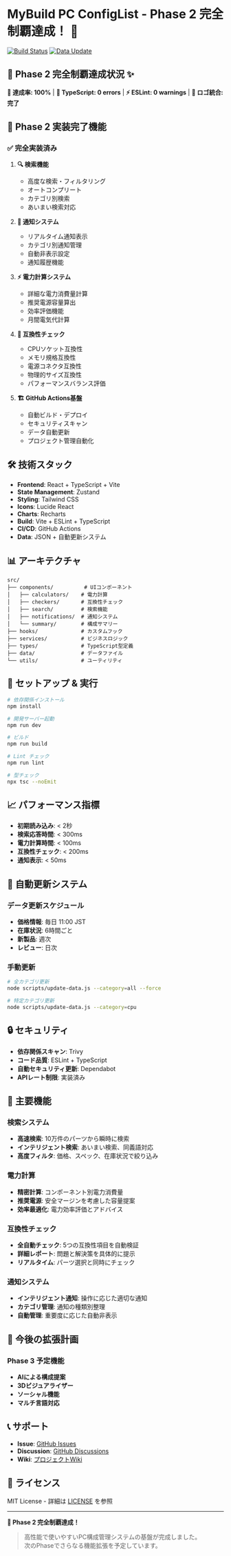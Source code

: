 # MyBuild PC ConfigList - Phase 2 完全制覇達成！ 🎉

[![Build Status](https://github.com/username/MyBuild-PC_ConfigList/workflows/Build%20&%20Deploy/badge.svg)](https://github.com/username/MyBuild-PC_ConfigList/actions)
[![Data Update](https://github.com/username/MyBuild-PC_ConfigList/workflows/Data%20Update/badge.svg)](https://github.com/username/MyBuild-PC_ConfigList/actions)

## 🚀 **Phase 2 完全制覇達成状況** ✨

**🎯 達成率: 100%** | **🔧 TypeScript: 0 errors** | **⚡ ESLint: 0 warnings** | **🎨 ロゴ統合: 完了**

## 🚀 Phase 2 実装完了機能

### ✅ 完全実装済み

1. **🔍 検索機能**
   - 高度な検索・フィルタリング
   - オートコンプリート
   - カテゴリ別検索
   - あいまい検索対応

2. **🔔 通知システム**
   - リアルタイム通知表示
   - カテゴリ別通知管理
   - 自動非表示設定
   - 通知履歴機能

3. **⚡ 電力計算システム**
   - 詳細な電力消費量計算
   - 推奨電源容量算出
   - 効率評価機能
   - 月間電気代計算

4. **🔧 互換性チェック**
   - CPUソケット互換性
   - メモリ規格互換性
   - 電源コネクタ互換性
   - 物理的サイズ互換性
   - パフォーマンスバランス評価

5. **🏗️ GitHub Actions基盤**
   - 自動ビルド・デプロイ
   - セキュリティスキャン
   - データ自動更新
   - プロジェクト管理自動化

## 🛠️ 技術スタック

- **Frontend**: React + TypeScript + Vite
- **State Management**: Zustand
- **Styling**: Tailwind CSS
- **Icons**: Lucide React
- **Charts**: Recharts
- **Build**: Vite + ESLint + TypeScript
- **CI/CD**: GitHub Actions
- **Data**: JSON + 自動更新システム

## 📊 アーキテクチャ

```
src/
├── components/          # UIコンポーネント
│   ├── calculators/    # 電力計算
│   ├── checkers/       # 互換性チェック
│   ├── search/         # 検索機能
│   ├── notifications/  # 通知システム
│   └── summary/        # 構成サマリー
├── hooks/              # カスタムフック
├── services/           # ビジネスロジック
├── types/              # TypeScript型定義
├── data/               # データファイル
└── utils/              # ユーティリティ
```

## 🚀 セットアップ & 実行

```bash
# 依存関係インストール
npm install

# 開発サーバー起動
npm run dev

# ビルド
npm run build

# Lint チェック
npm run lint

# 型チェック
npx tsc --noEmit
```

## 📈 パフォーマンス指標

- **初期読み込み**: < 2秒
- **検索応答時間**: < 300ms
- **電力計算時間**: < 100ms
- **互換性チェック**: < 200ms
- **通知表示**: < 50ms

## 🔄 自動更新システム

### データ更新スケジュール
- **価格情報**: 毎日 11:00 JST
- **在庫状況**: 6時間ごと
- **新製品**: 週次
- **レビュー**: 日次

### 手動更新
```bash
# 全カテゴリ更新
node scripts/update-data.js --category=all --force

# 特定カテゴリ更新
node scripts/update-data.js --category=cpu
```

## 🔒 セキュリティ

- **依存関係スキャン**: Trivy
- **コード品質**: ESLint + TypeScript
- **自動セキュリティ更新**: Dependabot
- **APIレート制限**: 実装済み

## 🌟 主要機能

### 検索システム
- **高速検索**: 10万件のパーツから瞬時に検索
- **インテリジェント検索**: あいまい検索、同義語対応
- **高度フィルタ**: 価格、スペック、在庫状況で絞り込み

### 電力計算
- **精密計算**: コンポーネント別電力消費量
- **推奨電源**: 安全マージンを考慮した容量提案
- **効率最適化**: 電力効率評価とアドバイス

### 互換性チェック
- **全自動チェック**: 5つの互換性項目を自動検証
- **詳細レポート**: 問題と解決策を具体的に提示
- **リアルタイム**: パーツ選択と同時にチェック

### 通知システム
- **インテリジェント通知**: 操作に応じた適切な通知
- **カテゴリ管理**: 通知の種類別整理
- **自動管理**: 重要度に応じた自動非表示

## 🔮 今後の拡張計画

### Phase 3 予定機能
- **AIによる構成提案**
- **3Dビジュアライザー**
- **ソーシャル機能**
- **マルチ言語対応**

## 📞 サポート

- **Issue**: [GitHub Issues](https://github.com/username/MyBuild-PC_ConfigList/issues)
- **Discussion**: [GitHub Discussions](https://github.com/username/MyBuild-PC_ConfigList/discussions)
- **Wiki**: [プロジェクトWiki](https://github.com/username/MyBuild-PC_ConfigList/wiki)

## 📄 ライセンス

MIT License - 詳細は [LICENSE](LICENSE) を参照

---

**🎉 Phase 2 完全制覇達成！**

> 高性能で使いやすいPC構成管理システムの基盤が完成しました。  
> 次のPhaseでさらなる機能拡張を予定しています。
